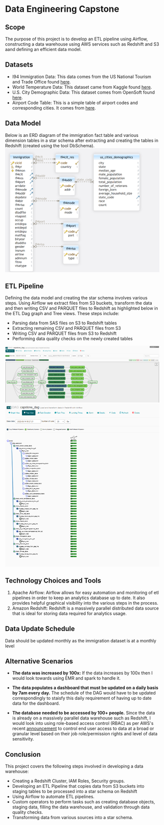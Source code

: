 # Data Engineering Capstone

## Scope
The purpose of this project is to develop an ETL pipeline using Airflow, constructing a data warehouse using AWS services such as Redshift and S3 aand defining an efficient data model.

## Datasets
- I94 Immigration Data: This data comes from the US National Tourism and Trade Office found [here](https://travel.trade.gov/research/reports/i94/historical/2016.html).
- World Temperature Data: This dataset came from Kaggle found [here](https://www.kaggle.com/berkeleyearth/climate-change-earth-surface-temperature-data).
- U.S. City Demographic Data: This dataset comes from OpenSoft found [here](https://public.opendatasoft.com/explore/dataset/us-cities-demographics/export/).
- Airport Code Table: This is a simple table of airport codes and corresponding cities. It comes from [here](https://datahub.io/core/airport-codes#data).

## Data Model
Below is an ERD diagram of the immigration fact table and various dimension tables in a star schema after extracting and creating the tables in Redshift (created using the tool DbSchema).
<img src="Schema.PNG"/>

## ETL Pipeline
Defining the data model and creating the star schema involves various steps. Using Airflow we extract files from S3 buckets, transform the data and then writing CSV and PARQUET files to Redshift as highlighted below in the ETL Dag graph and Tree views. These steps include:
- Parsing data from SAS files on S3 to Redshift tables
- Extracting remaining CSV and PARQUET files from S3
- Writing CSV and PARQUET files from S3 to Redshift
- Performing data quality checks on the newly created tables
<img src="DAG_Graphview.png"/>
<img src="DAG_Treeview.PNG"/>

## Technology Choices and Tools
1. Apache Airflow: Airflow allows for easy automation and monitoring of etl pipelines in order to keep an analytics database up to date. It also provides helpful graphical visibility into the various steps in the process.
2. Amazon Redshift: Redshift is a massively parallel distributed data source that is ideal for storing data required for analytics usage.

## Data Update Schedule
Data should be updated monthly as the immigration dataset is at a monthly level

## Alternative Scenarios
* **The data was increased by 100x:** If the data increases by 100x then I would look towards using EMR and spark to handle it.
* **The data populates a dashboard that must be updated on a daily basis by 7am every day.** The schedule of the DAG would have to be updated correspondingly to staisfy this daily requirement of having up to date data for the dashboard.

* **The database needed to be accessed by 100+ people.** Since the data is already on a massively parallel data warehouse such as Redshift, I would look into using role-based access control (RBAC) as per AWS's recent [announcement](https://aws.amazon.com/blogs/big-data/simplify-management-of-database-privileges-in-amazon-redshift-using-role-based-access-control/) to control end user access to data at a broad or granular level based on their job role/permission rights and level of data sensitivity.

## Conclusion
This project covers the following steps involved in developing a data warehouse:
* Creating a Redshift Cluster, IAM Roles, Security groups.
* Developing an ETL Pipeline that copies data from S3 buckets into staging tables to be processed into a star schema on Redshift
* Using Airflow to automate ETL pipelines.
* Custom operators to perform tasks such as creating database objects, staging data, filling the data warehouse, and validation through data quality checks.
* Transforming data from various sources into a star schema.
